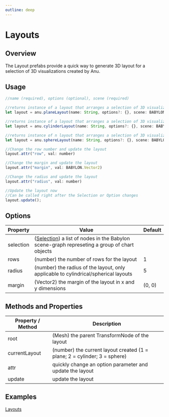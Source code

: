 ```yaml
---
outline: deep
---
```

# Layouts

## Overview 
The Layout prefabs provide a quick way to generate 3D layout for a selection of 3D visualizations created by Anu. 

## Usage 

```js
//name (required), options (optional), scene (required) 

//returns instance of a layout that arranges a selection of 3D visualizations on a 2D flat grid 
let layout = anu.planeLayout(name: String, options?: {}, scene: BABYLON.Scene);

//returns instance of a layout that arranges a selection of 3D visualizations on a 3D cylindrical grid 
let layout = anu.cylinderLayout(name: String, options?: {}, scene: BABYLON.Scene);

//returns instance of n layout that arranges a selection of 3D visualizations on a 3D spherical grid 
let layout = anu.sphereLayout(name: String, options?: {}, scene: BABYLON.Scene);

//Change the row number and update the layout
layout.attr("row", val: number)

//Change the margin and update the layout
layout.attr("margin", val: BABYLON.Vector2)

//Change the radius and update the layout
layout.attr("radius", val: number)

//Update the layout now
//Can be called right after the Selection or Option changes
layout.update();

```

## Options

| Property       |      Value      |  Default |
| ------------- | ------------- | ------------- |
|   selection  | ([Selection](http://localhost:5173/anu/api/classes/Selection.html)) a list of nodes in the Babylon scene-graph represeting a group of chart objects |
| rows    | (number)  the number of rows for the layout   |   1 |
| radius    |   (number) the radius of the layout, only applicable to cylindrical/spherical layouts | 5 |
| margin   |   (Vector2) the margin of the layout in x and y dimensions  | (0, 0) |

## Methods and Properties 

| Property / Method      |      Description     |  
| ------------- | ------------- | 
|   root  |  (Mesh) the parent TransformNode of the layout  |
|   currentLayout  |  (number) the current layout created (1 = plane; 2 = cylinder; 3 = sphere)  |
|   attr  |  quickly change an option parameter and update the layout |
|   update  | update the layout |

## Examples

[Layouts](https://jpmorganchase.github.io/anu?examples/layout.html)
